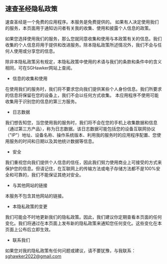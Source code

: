 ## 速查圣经隐私政策

速查圣经是一个免费的应用程序。本服务是免费提供的。
如果有人决定使用我们的服务，本页面用于通知访问者有关我的收集、使用和披露个人信息的政策。

如果您选择使用我们的服务，那么您就同意收集和使用与本政策有关的信息。我们收集的个人信息将用于提供和改进服务。除本隐私政策所述情况外，我们不会与任何人使用或分享您的信息。

除非本隐私政策另有规定，本隐私政策中使用的术语与我们的条款和条件中的含义相同，可在SGHawker网站上查阅。

* 信息的收集和使用

在使用我们的服务时，我们将不要求您向我们提供某些个人身份信息。我们所要求的信息将保留在您的设备上，我们不会以任何方式收集。
本应用程序不使用可能收集用于识别您的信息的第三方服务。

* 日志数据

我们想告知您，当您使用我的服务时，我们将不会在您的手机上收集数据和信息（通过第三方产品），称为日志数据。该日志数据可能包括您的设备互联网协议（"IP"）地址、设备名称、操作系统版本、利用我的服务时的应用程序配置、您使用服务的时间和日期以及其他统计数据等信息。

* 安全

我们重视您向我们提供个人信息的信任，因此我们努力使用商业上可接受的方式来保护您的信息。但请记住，在互联网上的传输方法或电子存储方法都不是100%安全和可靠的，我们不能保证其绝对安全。

* 与其他网站的链接

本服务不包含其他网站的链接。

* 本隐私政策的变更

我们可能会不时地更新我们的隐私政策。因此，我们建议你定期查看本页面的任何变化。我们将通过在本页面上发布新的隐私政策来通知您任何变化。这些变化在本页面上公布后立即生效。

* 联系我们

如果您对我的隐私政策有任何问题或建议，请不要犹豫，与我联系：sghawker2022@gmail.com

